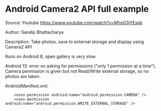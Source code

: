 # Android Camera2 API full example

Source: Youtube https://www.youtube.com/watch?v=MhsG3jYEsek

Author: Sandip Bhattacharya

Description: Take photos, save to external storage and display using Camera2 API

Runs on Android 8, open gallery is very slow

Android 13: error on asking for permissions ("only 1 permission at a time"), 
Camera permission is given but not Read/Write external storage, so no photos
are taken.


AndroidManifest.xml:
```plaintext
    <uses-permission android:name="android.permission.CAMERA" />
    <uses-permission android:name="android.permission.WRITE_EXTERNAL_STORAGE" />
```

